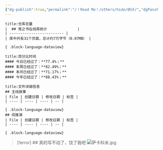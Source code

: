 ```yaml
---
{"dg-publish":true,"permalink":"/！Read Me！/others/hide/统计/","dgPassFrontmatter":true}
---
```




````ad-info
title:仓库总量
|  ## 常之书在线库统计              |
| ------------------------- |
| 库中共有31个页面，总计约7万字节（0.07MB） |

{ .block-language-dataview}
````

```ad-info
title:百分比时间
#### 今日已经过了：**77.4%；**
#### 本周已经过了：**82.49%；**
#### 本月已经过了：**71.17%；**
#### 今年已经过了：**88.43%；**

```

````ad-example
title:文件详细信息
## 主线故事
| File | 创建日期 | 修改日期 | 标签 |
| ---- | ---- | ---- | -- |

{ .block-language-dataview}
## 闳推演
| File | 创建日期 | 修改日期 | 标签 |
| ---- | ---- | ---- | -- |

{ .block-language-dataview}
````

> [!error] ## 真的写不动了，饶了我吧
> ![萨卡科米.jpg](/img/user/%EF%BC%81Read%20Me%EF%BC%81/others/data/kemi/%E8%90%A8%E5%8D%A1%E7%A7%91%E7%B1%B3.jpg)